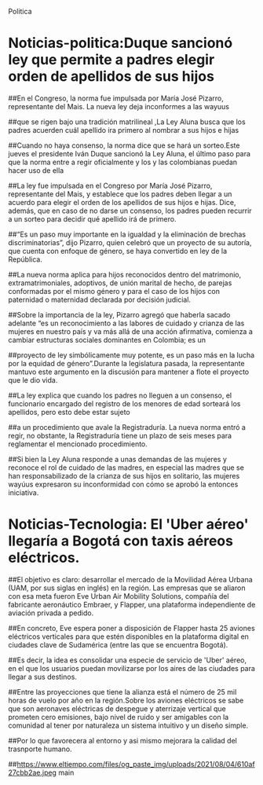 Politica
# Noticias-politica:Duque sancionó ley que permite a padres elegir orden de apellidos de sus hijos

##En el Congreso, la norma fue impulsada por María José Pizarro, representante del Mais. La nueva ley deja inconformes a las wayuus

##que se rigen bajo una tradición matrilineal ,La Ley Aluna busca que los padres acuerden cuál apellido ira primero al nombrar a sus hijos e hijas

##Cuando no haya consenso, la norma dice que se hará un sorteo.Este jueves el presidente Iván Duque sancionó la Ley Aluna, el último paso para que la norma entre a regir oficialmente y los y las colombianas puedan hacer uso de ella

##La ley fue impulsada en el Congreso por María José Pizarro, representante del Mais, y establece que los padres deben llegar a un acuerdo para elegir el orden de los apellidos de sus hijos e hijas. Dice, además, que en caso de no darse un consenso, los padres pueden recurrir a un sorteo para decidir qué apellido irá de primero.

##“Es un paso muy importante en la igualdad y la eliminación de brechas discriminatorias”, dijo Pizarro, quien celebró que un proyecto de su autoría, que cuenta con enfoque de género, se haya convertido en ley de la República.

##La nueva norma aplica para hijos reconocidos dentro del matrimonio, extramatrimoniales, adoptivos, de unión marital de hecho, de parejas conformadas por el mismo género y para el caso de los hijos con paternidad o maternidad declarada por decisión judicial.

##Sobre la importancia de la ley, Pizarro agregó que haberla sacado adelante “es un reconocimiento a las labores de cuidado y crianza de las mujeres en nuestro país y va más allá de una acción afirmativa, comienza a cambiar estructuras sociales dominantes en Colombia; es un 

##proyecto de ley simbólicamente muy potente, es un paso más en la lucha por la equidad de género”.Durante la legislatura pasada, la representante mantuvo este argumento en la discusión para mantener a flote el proyecto que le dio vida.

##La ley explica que cuando los padres no lleguen a un consenso, el funcionario encargado del registro de los menores de edad sorteará los apellidos, pero esto debe estar sujeto 

##a un procedimiento que avale la Registraduría. La nueva norma entró a regir, no obstante, la Registraduría tiene un plazo de seis meses para reglamentar el mencionado procedimiento.

##Si bien la Ley Aluna responde a unas demandas de las mujeres y reconoce el rol de cuidado de las madres, en especial las madres que se han responsabilizado de la crianza de sus hijos en solitario, las mujeres wayúus expresaron su inconformidad con cómo se aprobó la entonces iniciativa.

# Noticias-Tecnologia: El 'Uber aéreo' llegaría a Bogotá con taxis aéreos eléctricos.
##El objetivo es claro: desarrollar el mercado de la Movilidad Aérea Urbana (UAM, por sus siglas en inglés) en la región. Las empresas que se aliaron con esa meta fueron Eve Urban Air Mobility Solutions, compañía del fabricante aeronáutico Embraer, y Flapper, una plataforma independiente de aviación privada a pedido.

##En concreto, Eve espera poner a disposición de Flapper hasta 25 aviones eléctricos verticales para que estén disponibles en la plataforma digital en ciudades clave de Sudamérica (entre las que se encuentra Bogotá).

##Es decir, la idea es consolidar una especie de servicio de 'Uber' aéreo, en el que los usuarios puedan movilizarse por los aires de las ciudades para llegar a sus destinos.

##Entre las proyecciones que tiene la alianza está el número de 25 mil horas de vuelo por año en la región.Sobre los aviones eléctricos se sabe que son aeronaves eléctricas de despegue y aterrizaje vertical que prometen cero emisiones, bajo nivel de ruido y ser amigables con la comunidad al tener por naturaleza un sistema intuitivo y un diseño simple.

##Por lo que favorecera al entorno y asi mismo mejorara la calidad del trasnporte humano.

##https://www.eltiempo.com/files/og_paste_img/uploads/2021/08/04/610af27cbb2ae.jpeg
main
